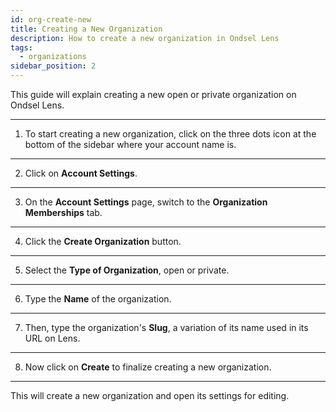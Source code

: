 ```yaml
---
id: org-create-new
title: Creating a New Organization
description: How to create a new organization in Ondsel Lens
tags:
  - organizations
sidebar_position: 2
---
```


This guide will explain creating a new open or private organization on Ondsel Lens.

---

1. To start creating a new organization, click on the three dots icon at the bottom of the sidebar where your account name is.

---

2. Click on **Account Settings**.

---

3. On the **Account Settings** page, switch to the **Organization Memberships** tab.

---

4. Click the **Create Organization** button.

---

5. Select the **Type of Organization**, open or private.

---

6. Type the **Name** of the organization.

---

7. Then, type the organization's **Slug**, a variation of its name used in its URL on Lens.

---

8. Now click on **Create** to finalize creating a new organization.

---

This will create a new organization and open its settings for editing.